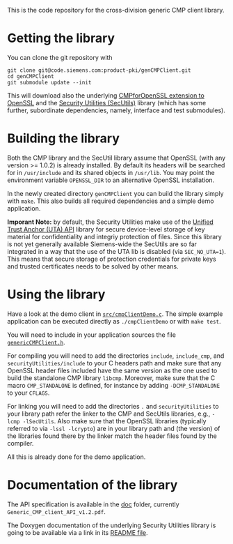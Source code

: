 This is the code repository for the cross-division generic CMP client library.


# Getting the library

You can clone the git repository with
```
git clone git@code.siemens.com:product-pki/genCMPClient.git
cd genCMPClient
git submodule update --init
```

This will download also the underlying [CMPforOpenSSL extension to OpenSSL](https://github.com/mpeylo/cmpossl) and
the [Security Utilities (SecUtils)](https://code.siemens.com/mo_mm_linux_distribution/securityUtilities) library
(which has some further, subordinate dependencies, namely, interface and test submodules).


# Building the library

Both the CMP library and the SecUtil library assume that OpenSSL (with any version >= 1.0.2) is already installed.
By default its headers will be searched for in `/usr/include` and its shared objects in `/usr/lib`.
You may point the environment variable `OPENSSL_DIR` to an alternative OpenSSL installation.

In the newly created directory `genCMPClient` you can build the library simply with `make`.
This also builds all required dependencies and a simple demo application.

**Imporant Note:** by default, the Security Utilities make use of the [Unified Trust Anchor (UTA) API](https://code.siemens.com/hermann.seuschek/uta_api) library
for secure device-level storage of key material for confidentiality and integriy protection of files.
Since this library is not yet generally available Siemens-wide the SecUtils are so far integrated in a way that the use of the UTA lib is disabled (via `SEC_NO_UTA=1`).
This means that secure storage of protection credentials for private keys and trusted certificates needs to be solved by other means.


# Using the library

Have a look at the demo client in [`src/cmpClientDemo.c`](src/cmpClientDemo.c).
The simple example application can be executed directly as `./cmpClientDemo` or with `make test`.

You will need to include in your application sources the file [`genericCMPClient.h`](include/genericCMPClient.h).

For compiling you will need to add the directories `include`, `include_cmp`, and `securityUtilities/include` to your C headers path and make sure that any OpenSSL header files included have the same version as the one used to build the standalone CMP library `libcmp`. Moreover, make sure that the C macro `CMP_STANDALONE` is defined, for instance by adding `-DCMP_STANDALONE` to your `CFLAGS`.

For linking you will need to add the directories `.` and `securityUtilities` to your library path refer the linker to the CMP and SecUtils libraries, e.g., `-lcmp -lSecUtils`. Also make sure that the OpenSSL libraries (typically referred to via `-lssl -lcrypto`) are in your library path and (the version) of the libraries found there by the linker match the header files found by the compiler.

All this is already done for the demo application.


# Documentation of the library

The API specification is available in the [doc](doc/) folder, currently `Generic_CMP_client_API_v1.2.pdf`.

The Doxygen documentation of the underlying Security Utilities library is going to be available via a link in its [README file](https://code.siemens.com/mo_mm_linux_distribution/securityUtilities/blob/development/README.md).